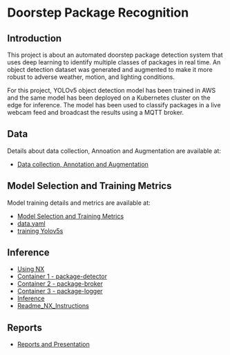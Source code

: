 # Doorstep Package Recognition 


## Introduction

This project is about an automated doorstep package detection system that uses deep learning to identify multiple classes of packages in real time. An object detection dataset was generated and augmented to make it more robust to adverse weather, motion, and lighting conditions. 

For this project, YOLOv5 object detection model has been trained in AWS and the same model has been deployed on a Kubernetes cluster on the edge for inference. The model has been used to classify packages in a live webcam feed and broadcast the results using a MQTT broker.

## Data

Details about data collection, Annoation and Augmentation are available at: 
- [Data collection, Annotation and Augmentation](https://github.com/jykumari/data-science/tree/main/Deep-Learning-in-cloud-and-edge/Doorstep-package-detection/1-data)

## Model Selection and Training Metrics

Model training details and metrics are available at: 
- [Model Selection and Training Metrics](https://github.com/jykumari/data-science/tree/main/Deep-Learning-in-cloud-and-edge/Doorstep-package-detection/2-model)
- [data.yaml](https://github.com/jykumari/data-science/blob/main/Deep-Learning-in-cloud-and-edge/Doorstep-package-detection/2-model/data.yaml)
- [training Yolov5s](https://github.com/jykumari/data-science/blob/main/Deep-Learning-in-cloud-and-edge/Doorstep-package-detection/2-model/yolov5s.ipynb)

## Inference

- [Using NX](https://github.com/jykumari/data-science/tree/main/Deep-Learning-in-cloud-and-edge/Doorstep-package-detection/3-inference)
- [Container 1 - package-detector](https://github.com/jykumari/data-science/tree/main/Deep-Learning-in-cloud-and-edge/Doorstep-package-detection/3-inference/1-package-detector)
- [Container 2 - package-broker](https://github.com/jykumari/data-science/tree/main/Deep-Learning-in-cloud-and-edge/Doorstep-package-detection/3-inference/2-package-broker)
- [Container 3 - package-logger](https://github.com/jykumari/data-science/tree/main/Deep-Learning-in-cloud-and-edge/Doorstep-package-detection/3-inference/3-package-logger)
- [Inference](https://github.com/jykumari/data-science/tree/main/Deep-Learning-in-cloud-and-edge/Doorstep-package-detection/3-inference/inference-images)
- [Readme_NX_Instructions](https://github.com/jykumari/data-science/blob/main/Deep-Learning-in-cloud-and-edge/Doorstep-package-detection/3-inference/README.md)

## Reports
- [Reports and Presentation](https://github.com/jykumari/data-science/tree/main/Deep-Learning-in-cloud-and-edge/Doorstep-package-detection/4-report-and-presentation)

